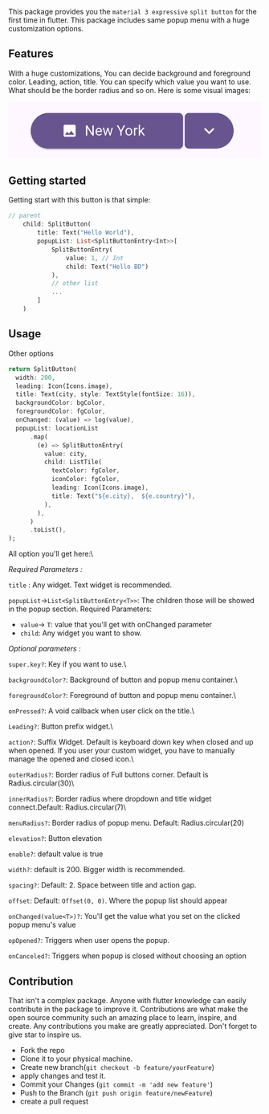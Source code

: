 <!-- TODO: Put a short description of the package here that helps potential users
know whether this package might be useful for them. -->

This package provides you the `material 3 expressive` `split button` for the
first time in flutter. This package includes same popup menu with a huge
customization options.

## Features

With a huge customizations, You can decide background and foreground color.
Leading, action, title. You can specify which value you want to use. What should
be the border radius and so on. Here is some visual images:

![button_closed](images/button_purple_closed.png)

## Getting started

Getting start with this button is that simple:

```dart
// parent
    child: SplitButton(
        title: Text("Hello World"),
        popupList: List<SplitButtonEntry<Int>>[
            SplitButtonEntry(
                value: 1, // Int 
                child: Text("Hello BD")
            ),
            // other list
            ...
        ]
    )
```

## Usage

Other options

```dart
return SplitButton(
  width: 200,
  leading: Icon(Icons.image),
  title: Text(city, style: TextStyle(fontSize: 16)),
  backgroundColor: bgColor,
  foregroundColor: fgColor,
  onChanged: (value) => log(value),
  popupList: locationList
      .map(
        (e) => SplitButtonEntry(
          value: city,
          child: ListTile(
            textColor: fgColor,
            iconColor: fgColor,
            leading: Icon(Icons.image),
            title: Text("${e.city},  ${e.country}"),
          ),
        ),
      )
      .toList(),
);
```

All option you'll get here:\

_Required Parameters :_

`title` : Any widget. Text widget is recommended.

`popupList`->`List<SplitButtonEntry<T>>`: The children those will be showed in
the popup section. Required Parameters:

- `value`-> `T`: value that you'll get with onChanged parameter
- `child`: Any widget you want to show.

_Optional parameters :_

`super.key?`: Key if you want to use.\

`backgroundColor?`: Background of button and popup menu container.\

`foregroundColor?`: Foreground of button and popup menu container.\

`onPressed?`: A void callback when user click on the title.\

`Leading?`: Button prefix widget.\

`action?`: Suffix Widget. Default is keyboard down key when closed and up when
opened. If you user your custom widget, you have to manually manage the opened
and closed icon.\

`outerRadius?`: Border radius of Full buttons corner. Default is
Radius.circular(30)\

`innerRadius?`: Border radius where dropdown and title widget connect.Default:
Radius.circular(7)\

`menuRadius?`: Border radius of popup menu. Default: Radius.circular(20)

`elevation?`: Button elevation

`enable?`: default value is true

`width?`: default is 200. Bigger width is recommended.

`spacing?`: Default: 2. Space between title and action gap.

`offset`: Default: `Offset(0, 0)`. Where the popup list should appear

`onChanged(value<T>)?`: You'll get the value what you set on the clicked popup
menu's value

`opOpened?`: Triggers when user opens the popup.

`onCanceled?`: Triggers when popup is closed without choosing an option

## Contribution

That isn't a complex package. Anyone with flutter knowledge can easily
contribute in the package to improve it. Contributions are what make the open
source community such an amazing place to learn, inspire, and create. Any
contributions you make are greatly appreciated. Don't forget to give star to
inspire us.

- Fork the repo
- Clone it to your physical machine.
- Create new branch(`git checkout -b feature/yourFeature`)
- apply changes and test it.
- Commit your Changes (`git commit -m 'add new feature'`)
- Push to the Branch (`git push origin feature/newFeature`)
- create a pull request
